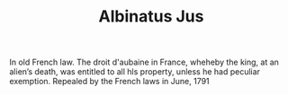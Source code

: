 ---
title: Albinatus Jus
letter: A
permalink: "/definitions/albinatus-jus.html"
body: In old French law. The droit d'aubaine in France, wheheby the king, at an alien’s
  death, was entitled to all hls property, unless he had peculiar exemption. Repealed
  by the French laws in June, 1791
published_at: '2018-07-07'
source: Black's Law Dictionary
layout: post
---